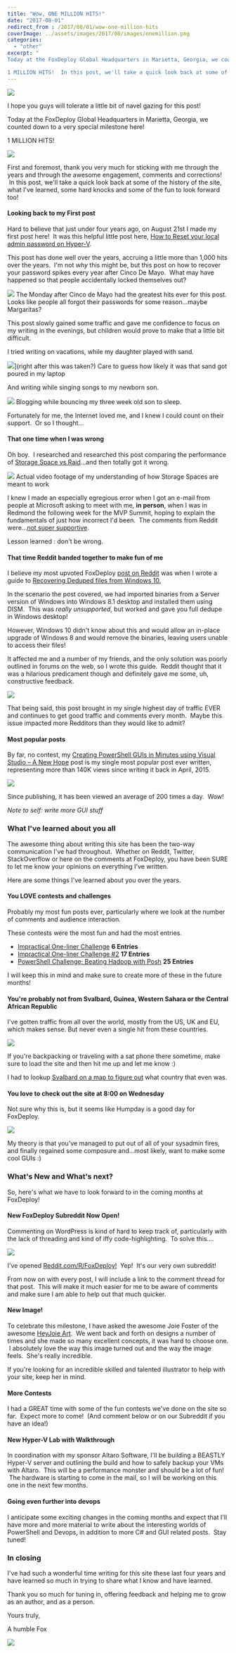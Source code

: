 ```yaml
---
title: "Wow, ONE MILLION HITS!"
date: "2017-08-01"
redirect_from : /2017/08/01/wow-one-million-hits
coverImage: ../assets/images/2017/08/images/onemillion.png
categories: 
  - "other"
excerpt: "
Today at the FoxDeploy Global Headquarters in Marietta, Georgia, we counted down to a very special milestone here!

1 MILLION HITS!  In this post, we'll take a quick look back at some of the history of the site, what I've learned, some hard knocks and some of the fun to look forward too!"
---
```


![](../assets/images/2017/08/images/onemillion.png?w=636)

I hope you guys will tolerate a little bit of navel gazing for this post!

Today at the FoxDeploy Global Headquarters in Marietta, Georgia, we counted down to a very special milestone here!

1 MILLION HITS!

![](../assets/images/2017/08/images/oneMillionIoT.png)

First and foremost, thank you very much for sticking with me through the years and through the awesome engagement, comments and corrections!  In this post, we'll take a quick look back at some of the history of the site, what I've learned, some hard knocks and some of the fun to look forward too!

#### Looking back to my First post

Hard to believe that just under four years ago, on August 21st I made my first post here!  It was this helpful little post here, [How to Reset your local admin password on Hyper-V](http://foxdeploy.com/2013/08/21/backdooring-your-own-testlab/).

This post has done well over the years, accruing a little more than 1,000 hits over the years.  I'm not _why_ this might be, but this post on how to recover your password spikes every year after Cinco De Mayo.  What may have happened so that people accidentally locked themselves out?

![](../assets/images/2017/08/images/lockedout.png?w=636) The Monday after Cinco de Mayo had the greatest hits ever for this post. Looks like people all forgot their passwords for some reason...maybe Margaritas?

This post slowly gained some traffic and gave me confidence to focus on my writing in the evenings, but children would prove to make that a little bit difficult.

I tried writing on vacations, while my daughter played with sand.

![](https://foxdeploy.files.wordpress.com/2017/07/laptop-on-the-beach.png?w=636)](right after this was taken?) Care to guess how likely it was that sand got poured in my laptop

And writing while singing songs to my newborn son.

![](../assets/images/2017/08/images/2016-02-20.jpg?w=636) Blogging while bouncing my three week old son to sleep.

Fortunately for me, the Internet loved me, and I knew I could count on their support.  Or so I thought...

#### That one time when I was wrong

Oh boy.  I researched and researched this post comparing the performance of [Storage Space vs Raid](http://foxdeploy.com/2015/10/30/windows-vs-intel-raid-performance-smackdown/)...and then totally got it wrong.

![](../assets/images/2017/08/images/woosh.gif?w=636) Actual video footage of my understanding of how Storage Spaces are meant to work

I knew I made an especially egregious error when I got an e-mail from people at Microsoft asking to meet with me, **in person**, when I was in Redmond the following week for the MVP Summit, hoping to explain the fundamentals of just how incorrect I'd been.  The comments from Reddit were...[not super supportive](https://www.reddit.com/r/sysadmin/comments/3qu8br/home_lab_performance_testing_windows_vs_intel/).

Lesson learned : don't be wrong.

#### That time Reddit banded together to make fun of me

I believe my most upvoted FoxDeploy [post on Reddit](https://www.reddit.com/r/sysadmin/comments/3fkfi7/recovering_your_deduped_files_on_windows_10/) was when I wrote a guide to [Recovering Deduped files from Windows 10.](https://foxdeploy.com/2015/07/31/recovering-your-dedeuped-files-on-windows-10/)

In the scenario the post covered, we had imported binaries from a Server version of Windows into Windows 8.1 desktop and installed them using DISM.  This was _really unsupported_, but worked and gave you full dedupe in Windows desktop!

However, Windows 10 didn't know about this and would allow an in-place upgrade of Windows 8 and would remove the binaries, leaving users unable to access their files!

It affected me and a number of my friends, and the only solution was poorly outlined in forums on the web, so I wrote this guide.  Reddit thought that it was a hilarious predicament though and definitely gave me some, uh, constructive feedback.

![](../assets/images/2017/08/images/reddit.png?w=636)

That being said, this post brought in my single highest day of traffic EVER and continues to get good traffic and comments every month.  Maybe this issue impacted more Redditors than they would like to admit?

#### Most popular posts

By far, no contest, my [Creating PowerShell GUIs in Minutes using Visual Studio – A New Hope](https://foxdeploy.com/2015/04/10/part-i-creating-powershell-guis-in-minutes-using-visual-studio-a-new-hope/) post is my single most popular post ever written, representing more than 140K views since writing it back in April, 2015.

![](https://foxdeploy.com/2015/04/10/part-i-creating-powershell-guis-in-minutes-using-visual-studio-a-new-hope/)

Since publishing, it has been viewed an average of 200 times a day.  Wow!

_Note to self: write more GUI stuff_

### What I've learned about you all

The awesome thing about writing this site has been the two-way communication I've had throughout.  Whether on Reddit, Twitter, StackOverflow or here on the comments at FoxDeploy, you have been SURE to let me know your opinions on everything I've written.

Here are some things I've learned about you over the years.

#### You LOVE contests and challenges

Probably my most fun posts ever, particularly where we look at the number of comments and audience interaction.

These contests were the most fun and had the most entries.

- [Impractical One-liner Challenge](http://foxdeploy.com/2014/09/19/impractical-one-liner-challenge/) **6 Entries**
- [Impractical One-liner Challenge #2](http://foxdeploy.com/2015/01/23/impractical-one-liner-challenge-2/) **17 Entries**
- [PowerShell Challenge; Beating Hadoop with Posh](http://foxdeploy.com/2016/03/01/powershell-challenge-beating-hadoop-with-posh/) **25 Entries**

I will keep this in mind and make sure to create more of these in the future months!

#### You're probably not from Svalbard, Guinea, Western Sahara or the Central African Republic

I've gotten traffic from all over the world, mostly from the US, UK and EU, which makes sense. But never even a single hit from these countries.

![](../assets/images/2017/08/images/countries.png?w=636)

If you're backpacking or traveling with a sat phone there sometime, make sure to load the site and then hit me up and let me know :)

I had to lookup [Svalbard on a map to figure out](https://www.wikiwand.com/en/Svalbard) what country that even was.

#### You love to check out the site at 8:00 on Wednesday

Not sure why this is, but it seems like Humpday is a good day for FoxDeploy.

![](../assets/images/2017/08/images/time.png)

My theory is that you've managed to put out of all of your sysadmin fires, and finally regained some composure and...most likely, want to make some cool GUIs :)

### What's New and What's next?

So, here's what we have to look forward to in the coming months at FoxDeploy!

#### New FoxDeploy Subreddit Now Open!

Commenting on WordPress is kind of hard to keep track of, particularly with the lack of threading and kind of iffy code-highlighting.  To solve this....

![](https://www.reddit.com/r/FoxDeploy/)

I've opened [Reddit.com/R/FoxDeploy!](https://www.reddit.com/r/FoxDeploy/)  Yep!  It's our very own subreddit!

From now on with every post, I will include a link to the comment thread for that post.  This will make it much easier for me to be aware of comments and make sure I am able to help out that much quicker.

#### New Image!

To celebrate this milestone, I have asked the awesome Joie Foster of the awesome [HeyJoie Art](https://www.joiefoster.com/).  We went back and forth on designs a number of times and she made so many excellent concepts, it was hard to choose one.  I absolutely love the way this image turned out and the way the image feels.  She's really incredible.

If you're looking for an incredible skilled and talented illustrator to help with your site, keep her in mind.

#### More Contests

I had a GREAT time with some of the fun contests we've done on the site so far.  Expect more to come!  (And comment below or on our Subreddit if you have an idea!)

#### New Hyper-V Lab with Walkthrough

In coordination with my sponsor Altaro Software, I'll be building a BEASTLY Hyper-V server and outlining the build and how to safely backup your VMs with Altaro.  This will be a performance monster and should be a lot of fun!  The hardware is starting to come in the mail, so I will be working on this one in the next few months.

#### Going even further into devops

I anticipate some exciting changes in the coming months and expect that I'll have more and more material to write about the interesting worlds of PowerShell and Devops, in addition to more C# and GUI related posts.  Stay tuned!

### In closing

I've had such a wonderful time writing for this site these last four years and have learned so much in trying to share what I know and have learned.

Thank you so much for tuning in, offering feedback and helping me to grow as an author, and as a person.

Yours truly,

A humble Fox

![](../assets/images/2017/08/images/yourstruly.jpg)
